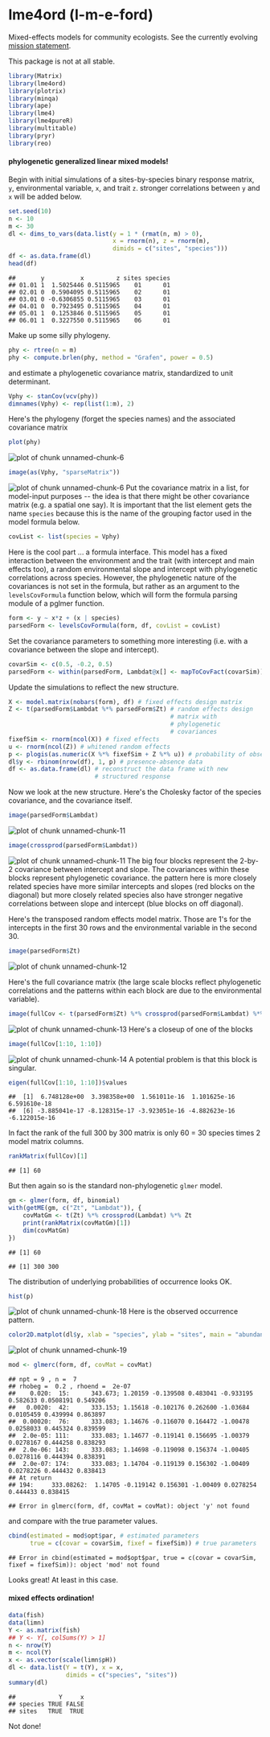 lme4ord (l-m-e-ford)
====================



Mixed-effects models for community ecologists.  See the currently
evolving [mission statement](https://github.com/stevencarlislewalker/lme4ord/issues/1).

This package is not at all stable.


```r
library(Matrix)
library(lme4ord)
library(plotrix)
library(minqa)
library(ape)
library(lme4)
library(lme4pureR)
library(multitable)
library(pryr)
library(reo)
```

#### phylogenetic generalized linear mixed models!

Begin with initial simulations of a sites-by-species binary response
matrix, `y`, environmental variable, `x`, and trait `z`.
stronger correlations between `y` and `x` will be added below.

```r
set.seed(10)
n <- 10
m <- 30
dl <- dims_to_vars(data.list(y = 1 * (rmat(n, m) > 0),
                             x = rnorm(n), z = rnorm(m),
                             dimids = c("sites", "species")))
df <- as.data.frame(dl)
head(df)
```

```
##       y          x         z sites species
## 01.01 1  1.5025446 0.5115965    01      01
## 02.01 0  0.5904095 0.5115965    02      01
## 03.01 0 -0.6306855 0.5115965    03      01
## 04.01 0  0.7923495 0.5115965    04      01
## 05.01 1  0.1253846 0.5115965    05      01
## 06.01 1  0.3227550 0.5115965    06      01
```

Make up some silly phylogeny.

```r
phy <- rtree(n = m)
phy <- compute.brlen(phy, method = "Grafen", power = 0.5)
```
and estimate a phylogenetic covariance matrix, standardized to unit determinant.

```r
Vphy <- stanCov(vcv(phy))
dimnames(Vphy) <- rep(list(1:m), 2)
```
Here's the phylogeny (forget the species names) and the associated covariance matrix

```r
plot(phy)
```

![plot of chunk unnamed-chunk-6](inst/README/figure/unnamed-chunk-6-1.png) 

```r
image(as(Vphy, "sparseMatrix"))
```

![plot of chunk unnamed-chunk-6](inst/README/figure/unnamed-chunk-6-2.png) 
Put the covariance matrix in a list, for model-input purposes -- the
idea is that there might be other covariance matrix (e.g. a spatial
one say).  It is important that the list element gets the name
`species` because this is the name of the grouping factor used in the
model formula below.

```r
covList <- list(species = Vphy)
```

Here is the cool part ... a formula interface.  This model has a fixed
interaction between the environment and the trait (with intercept and
main effects too), a random environmental slope and intercept with
phylogenetic correlations across species.  However, the phylogenetic
nature of the covariances is not set in the formula, but rather as an
argument to the `levelsCovFormula` function below, which will form the
formula parsing module of a pglmer function.

```r
form <- y ~ x*z + (x | species)
parsedForm <- levelsCovFormula(form, df, covList = covList)
```

Set the covariance parameters to something more interesting (i.e. with
a covariance between the slope and intercept).

```r
covarSim <- c(0.5, -0.2, 0.5)
parsedForm <- within(parsedForm, Lambdat@x[] <- mapToCovFact(covarSim))
```
Update the simulations to reflect the new structure.

```r
X <- model.matrix(nobars(form), df) # fixed effects design matrix
Z <- t(parsedForm$Lambdat %*% parsedForm$Zt) # random effects design
                                             # matrix with
                                             # phylogenetic
                                             # covariances
fixefSim <- rnorm(ncol(X)) # fixed effects
u <- rnorm(ncol(Z)) # whitened random effects
p <- plogis(as.numeric(X %*% fixefSim + Z %*% u)) # probability of observation
dl$y <- rbinom(nrow(df), 1, p) # presence-absence data
df <- as.data.frame(dl) # reconstruct the data frame with new
                        # structured response
```
Now we look at the new structure.  Here's the Cholesky factor of the species covariance, and the covariance itself.

```r
image(parsedForm$Lambdat)
```

![plot of chunk unnamed-chunk-11](inst/README/figure/unnamed-chunk-11-1.png) 

```r
image(crossprod(parsedForm$Lambdat))
```

![plot of chunk unnamed-chunk-11](inst/README/figure/unnamed-chunk-11-2.png) 
The big four blocks represent the 2-by-2 covariance between intercept
and slope.  The covariances within these blocks represent phylogenetic
covariance.  the pattern here is more closely related species have
more similar intercepts and slopes (red blocks on the diagonal) but
more closely related species also have stronger negative correlations
between slope and intercept (blue blocks on off diagonal).

Here's the transposed random effects model matrix.  Those are 1's for
the intercepts in the first 30 rows and the environmental variable in
the second 30.

```r
image(parsedForm$Zt)
```

![plot of chunk unnamed-chunk-12](inst/README/figure/unnamed-chunk-12-1.png) 

Here's the full covariance matrix (the large scale blocks reflect
phylogenetic correlations and the patterns within each block are due
to the environmental variable).

```r
image(fullCov <- t(parsedForm$Zt) %*% crossprod(parsedForm$Lambdat) %*% parsedForm$Zt)
```

![plot of chunk unnamed-chunk-13](inst/README/figure/unnamed-chunk-13-1.png) 
Here's a closeup of one of the blocks

```r
image(fullCov[1:10, 1:10])
```

![plot of chunk unnamed-chunk-14](inst/README/figure/unnamed-chunk-14-1.png) 
A potential problem is that this block is singular.

```r
eigen(fullCov[1:10, 1:10])$values
```

```
##  [1]  6.748128e+00  3.398358e+00  1.561011e-16  1.101625e-16  6.591610e-18
##  [6] -3.885041e-17 -8.128315e-17 -3.923051e-16 -4.882623e-16 -6.122015e-16
```
In fact the rank of the full 300 by 300 matrix is only 60 = 30 species
times 2 model matrix columns.

```r
rankMatrix(fullCov)[1]
```

```
## [1] 60
```
But then again so is the standard non-phylogenetic `glmer` model.

```r
gm <- glmer(form, df, binomial)
with(getME(gm, c("Zt", "Lambdat")), {
    covMatGm <- t(Zt) %*% crossprod(Lambdat) %*% Zt
    print(rankMatrix(covMatGm)[1])
    dim(covMatGm)
})
```

```
## [1] 60
```

```
## [1] 300 300
```
The distribution of underlying probabilities of occurrence looks OK.

```r
hist(p)
```

![plot of chunk unnamed-chunk-18](inst/README/figure/unnamed-chunk-18-1.png) 
Here is the observed occurrence pattern.

```r
color2D.matplot(dl$y, xlab = "species", ylab = "sites", main = "abundance")
```

![plot of chunk unnamed-chunk-19](inst/README/figure/unnamed-chunk-19-1.png) 


```r
mod <- glmerc(form, df, covMat = covMat)
```

```
## npt = 9 , n =  7 
## rhobeg =  0.2 , rhoend =  2e-07 
##    0.020:  15:      343.673; 1.20159 -0.139508 0.483041 -0.933195 0.582633 0.0508191 0.549206 
##   0.0020:  42:      333.153; 1.15618 -0.102176 0.262600 -1.03684 0.0105459 0.439994 0.863897 
##  0.00020:  76:      333.083; 1.14676 -0.116070 0.164472 -1.00478 0.0258033 0.445324 0.839599 
##  2.0e-05: 111:      333.083; 1.14677 -0.119141 0.156695 -1.00379 0.0278167 0.444258 0.838293 
##  2.0e-06: 143:      333.083; 1.14698 -0.119098 0.156374 -1.00405 0.0278116 0.444394 0.838391 
##  2.0e-07: 174:      333.083; 1.14704 -0.119139 0.156302 -1.00409 0.0278226 0.444432 0.838413 
## At return
## 194:     333.08262:  1.14705 -0.119142 0.156301 -1.00409 0.0278254 0.444433 0.838415
```

```
## Error in glmerc(form, df, covMat = covMat): object 'y' not found
```
and compare with the true parameter values.

```r
cbind(estimated = mod$opt$par, # estimated parameters
      true = c(covar = covarSim, fixef = fixefSim)) # true parameters
```

```
## Error in cbind(estimated = mod$opt$par, true = c(covar = covarSim, fixef = fixefSim)): object 'mod' not found
```
Looks great!  At least in this case.

#### mixed effects ordination!


```r
data(fish)
data(limn)
Y <- as.matrix(fish)
## Y <- Y[, colSums(Y) > 1]
n <- nrow(Y)
m <- ncol(Y)
x <- as.vector(scale(limn$pH))
dl <- data.list(Y = t(Y), x = x,
                dimids = c("species", "sites"))
summary(dl)
```

```
##            Y     x
## species TRUE FALSE
## sites   TRUE  TRUE
```

Not done!

